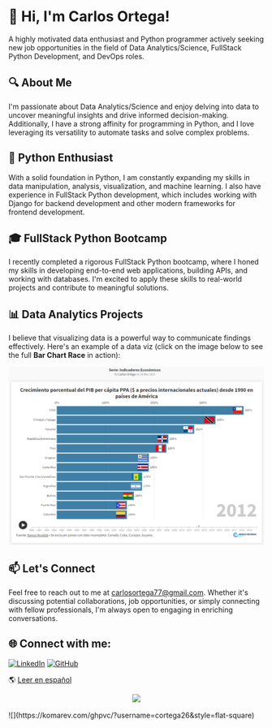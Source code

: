 <!-- Add a header with your name and a short introduction -->
# 👋 Hi, I'm Carlos Ortega!

A highly motivated data enthusiast and Python programmer actively seeking new job opportunities in the field of Data Analytics/Science, FullStack Python Development, and DevOps roles.

## 🔍 About Me

I'm passionate about Data Analytics/Science and enjoy delving into data to uncover meaningful insights and drive informed decision-making. Additionally, I have a strong affinity for programming in Python, and I love leveraging its versatility to automate tasks and solve complex problems.

## 🐍 Python Enthusiast

With a solid foundation in Python, I am constantly expanding my skills in data manipulation, analysis, visualization, and machine learning. I also have experience in FullStack Python development, which includes working with Django for backend development and other modern frameworks for frontend development.

## 🎓 FullStack Python Bootcamp

I recently completed a rigorous FullStack Python bootcamp, where I honed my skills in developing end-to-end web applications, building APIs, and working with databases. I'm excited to apply these skills to real-world projects and contribute to meaningful solutions.

## 📊 Data Analytics Projects

I believe that visualizing data is a powerful way to communicate findings effectively. Here's an example of a data viz (click on the image below to see the full **Bar Chart Race** in action):

[![Sample Data Visualization](./indicadores.png)](https://public.flourish.studio/visualisation/9177797/)

## 📫 Let's Connect

Feel free to reach out to me at carlosortega77@gmail.com. Whether it's discussing potential collaborations, job opportunities, or simply connecting with fellow professionals, I'm always open to engaging in enriching conversations.

<!-- Add a footer with icons and links to your social media profiles or relevant websites -->
## 🌐 Connect with me:
[![LinkedIn](https://img.shields.io/badge/-LinkedIn-blue?style=flat-square&logo=LinkedIn&logoColor=white&link=https://www.linkedin.com/in/cortega26/)](https://www.linkedin.com/in/cortega26/)
[![GitHub](https://img.shields.io/badge/-GitHub-black?style=flat-square&logo=GitHub&logoColor=white&link=https://github.com/cortega26)](https://github.com/cortega26)




:earth_americas: [Leer en español](../../tree/spanish)

<p align="center">
  <img src="http://some_place.com/image.png](https://komarev.com/ghpvc/?username=cortega26&style=flat-square" />
</p>
![](https://komarev.com/ghpvc/?username=cortega26&style=flat-square)

<!---
cortega26/cortega26 is a ✨ special ✨ repository because its `README.md` (this file) appears on your GitHub profile.
You can click the Preview link to take a look at your changes.
--->
